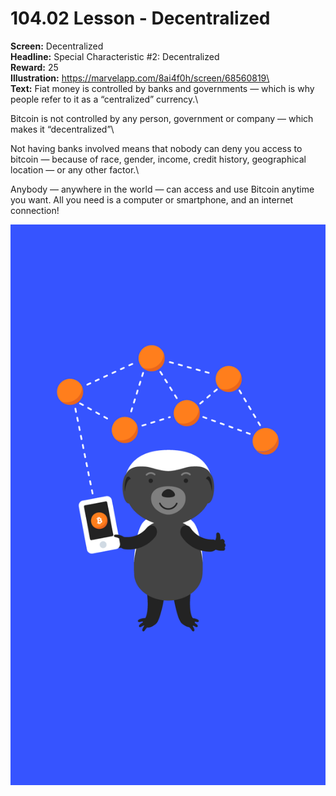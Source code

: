 # 104.02 Lesson - Decentralized

**Screen:** Decentralized\
**Headline:** Special Characteristic #2: Decentralized\
**Reward:** 25\
**Illustration:** https://marvelapp.com/8ai4f0h/screen/68560819\
\
**Text:** Fiat money is controlled by banks and governments — which is why people refer to it as a “centralized” currency.\


Bitcoin is not controlled by any person, government or company — which makes it “decentralized”\


Not having banks involved means that nobody can deny you access to bitcoin — because of race, gender, income, credit history, geographical location — or any other factor.\


Anybody — anywhere in the world — can access and use Bitcoin anytime you want. All you need is a computer or smartphone, and an internet connection!

![](<../.gitbook/assets/image (19).png>)
